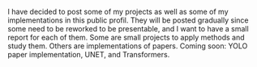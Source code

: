 I have decided to post some of my projects as well as some of my implementations in this public profil. They will be posted gradually since some need to be reworked to be presentable, and I want to have a small report for each of them. Some are small projects to apply methods and study them. Others are implementations of papers. Coming soon: YOLO paper implementation, UNET, and Transformers.

<!---
Jrm-GMG/Jrm-GMG is a ✨ special ✨ repository because its `README.md` (this file) appears on your GitHub profile.
You can click the Preview link to take a look at your changes.
--->

